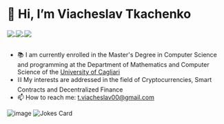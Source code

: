 # 👋 Hi, I’m Viacheslav Tkachenko

<div align="left">
    <a href="https://www.github.com/tkachenko0">
        <img align="center" src="https://img.shields.io/badge/GitHub-100000?style=flat&logo=github&logoColor=white"/>
    </a>
    <a href="https://www.linkedin.com/in/viacheslav-tkachenko-2b1706237/">
        <img align="center" src="https://img.shields.io/badge/LinkedIn-0077B5?style=flat&logo=linkedin&logoColor=white"/>
    </a>
    <a href="https://www.instagram.com/via_tkachenko/">
        <img align="center" src="https://img.shields.io/badge/Instagram-E4405F?style=flat&logo=instagram&logoColor=white"/>
    </a>
</div>

<br>

- 📚 I am currently enrolled in the Master's Degree in Computer Science and programming at the Department 
    of Mathematics and Computer Science of the [University of Cagliari](https://www.unica.it/unica/en/homepage.page)
- ⛓️ My interests are addressed in the field of Cryptocurrencies, Smart Contracts and Decentralized Finance
- 📫 How to reach me: t.viacheslav00@gmail.com

![image](https://github-readme-stats-git-masterrstaa-rickstaa.vercel.app/api?username=tkachenko0&theme=tokyonight)
![Jokes Card](https://readme-jokes.vercel.app/api?theme=gotham) 
